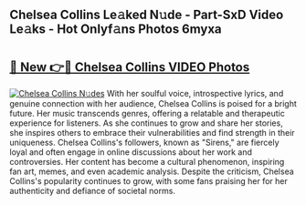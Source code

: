 ## Chelsea Collins Le𝚊ked N𝚞de - Part-SxD Video Le𝚊ks - Hot Onlyf𝚊ns Photos 6myxa

# <h2><a href="http://ab97866.deff.icu/?id=Chelsea+Collins">🔗 New 👉🔴 Chelsea Collins VIDEO Photos</a></h2>

[![Chelsea Collins N𝚞des](https://i.imgur.com/rIISA9y.gif)](http://ab97866.deff.icu/?id=Chelsea+Collins)
With her soulful voice, introspective lyrics, and genuine connection with her audience, Chelsea Collins is poised for a bright future. Her music transcends genres, offering a relatable and therapeutic experience for listeners. As she continues to grow and share her stories, she inspires others to embrace their vulnerabilities and find strength in their uniqueness. Chelsea Collins's followers, known as "Sirens," are fiercely loyal and often engage in online discussions about her work and controversies. Her content has become a cultural phenomenon, inspiring fan art, memes, and even academic analysis. Despite the criticism, Chelsea Collins's popularity continues to grow, with some fans praising her for her authenticity and defiance of societal norms.
